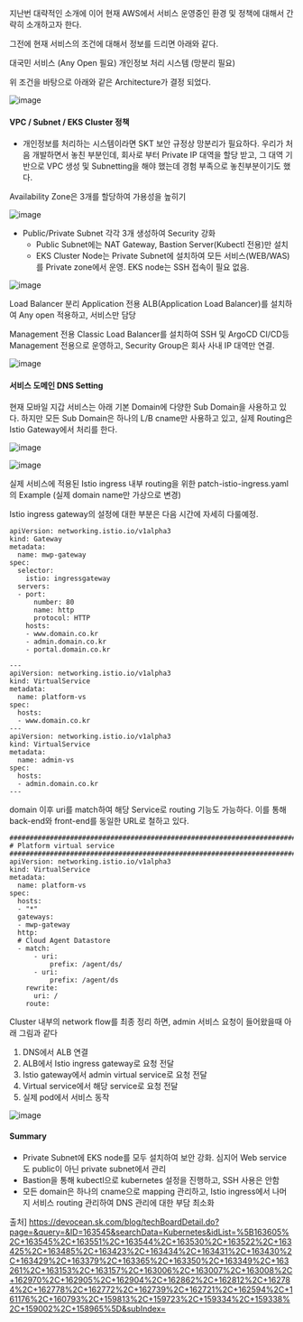 지난번 대략적인 소개에 이어 현재 AWS에서 서비스 운영중인 환경 및 정책에 대해서 간략히 소개하고자 한다.

그전에 현재 서비스의 조건에 대해서 정보를 드리면 아래와 같다.

대국민 서비스 (Any Open 필요)
개인정보 처리 시스템 (망분리 필요)
 

위 조건을 바탕으로 아래와 같은 Architecture가 결정 되었다.



![image](https://user-images.githubusercontent.com/62640332/156129719-8a9bc405-1942-4af2-a142-8fa14a4a7254.png)

#### VPC / Subnet / EKS Cluster 정책

- 개인정보를 처리하는 시스템이라면 SKT 보안 규정상 망분리가 필요하다. 우리가 처음 개발하면서 놓친 부분인데, 회사로 부터 Private IP 대역을 할당 받고, 그 대역 기반으로 VPC 생성 및 Subnetting을 해야 했는데 경험 부족으로 놓친부분이기도 했다.

Availability Zone은 3개를 할당하여 가용성을 높히기


![image](https://user-images.githubusercontent.com/62640332/156129905-482a19c5-4e11-487c-b175-3ab80a63368f.png)


- Public/Private Subnet 각각 3개 생성하여 Security 강화
  - Public Subnet에는 NAT Gateway, Bastion Server(Kubectl 전용)만 설치
  - EKS Cluster Node는 Private Subnet에 설치하여 모든 서비스(WEB/WAS)를 Private zone에서 운영. EKS node는 SSH 접속이 필요 없음.


![image](https://user-images.githubusercontent.com/62640332/156129986-5aef2260-077f-4267-a215-21fe3fbc1bc2.png)


Load Balancer 분리
Application 전용 ALB(Application Load Balancer)를 설치하여 Any open 적용하고, 서비스만 담당

Management  전용 Classic Load Balancer를 설치하여 SSH 및 ArgoCD CI/CD등 Management 전용으로 운영하고, Security Group은 회사 사내 IP 대역만 연결.


![image](https://user-images.githubusercontent.com/62640332/156130018-78ac1f23-50ea-40fb-bedc-e5ddfd900380.png)


#### 서비스 도메인 DNS Setting
현재 모바일 지갑 서비스는 아래 기본 Domain에 다양한 Sub Domain을 사용하고 있다.  하지만 모든 Sub Domain은 하나의 L/B cname만 사용하고 있고, 실제 Routing은 Istio Gateway에서 처리를 한다.

![image](https://user-images.githubusercontent.com/62640332/156130145-bb2be175-e906-4bc4-b095-5d6ba5e02055.png)

![image](https://user-images.githubusercontent.com/62640332/156130164-81cce28d-125f-452b-aeb1-e96945394878.png)

실제 서비스에 적용된 Istio ingress 내부 routing을 위한 patch-istio-ingress.yaml의 Example (실제 domain name만 가상으로 변경)

Istio ingress gateway의 설정에 대한 부분은 다음 시간에 자세히 다룰예정.

```
apiVersion: networking.istio.io/v1alpha3
kind: Gateway
metadata:
  name: mwp-gateway
spec:
  selector:
    istio: ingressgateway
  servers:
  - port:
      number: 80
      name: http
      protocol: HTTP
    hosts:
    - www.domain.co.kr
    - admin.domain.co.kr
    - portal.domain.co.kr

---
apiVersion: networking.istio.io/v1alpha3
kind: VirtualService
metadata:
  name: platform-vs
spec:
  hosts:
  - www.domain.co.kr
---
apiVersion: networking.istio.io/v1alpha3
kind: VirtualService
metadata:
  name: admin-vs
spec:
  hosts:
  - admin.domain.co.kr
---
```
domain 이후 uri를 match하여 해당 Service로 routing 기능도 가능하다. 이를 통해 back-end와 front-end를 동일한 URL로 철하고 있다.

```
##################################################################################################
# Platform virtual service
##################################################################################################
apiVersion: networking.istio.io/v1alpha3
kind: VirtualService
metadata:
  name: platform-vs
spec:
  hosts:
  - "*"
  gateways:
  - mwp-gateway
  http:
  # Cloud Agent Datastore
  - match:
      - uri:
          prefix: /agent/ds/
      - uri:
          prefix: /agent/ds
    rewrite:
      uri: /
    route:
```
Cluster 내부의 network flow를 최종 정리 하면, admin 서비스 요청이 들어왔을때 아래 그림과 같다

1. DNS에서 ALB 연결
2. ALB에서 Istio ingress gateway로 요청 전달
3. Istio gateway에서 admin virtual service로 요청 전달
4. Virtual service에서 해당 service로 요청 전달
5. 실제 pod에서 서비스 동작


![image](https://user-images.githubusercontent.com/62640332/156130294-6afed5ec-782b-4d6d-96b4-b4baf969c4ae.png)


#### Summary

- Private Subnet에 EKS node를 모두 설치하여 보안 강화. 심지어 Web service도 public이 아닌 private subnet에서 관리
- Bastion을 통해 kubectl으로 kubernetes 설정을 진행하고, SSH 사용은 안함
- 모든 domain은 하나의 cname으로 mapping 관리하고, Istio ingress에서 나머지 서비스 routing 관리하여 DNS 관리에 대한 부담 최소화






출처] https://devocean.sk.com/blog/techBoardDetail.do?page=&query=&ID=163545&searchData=Kubernetes&idList=%5B163605%2C+163545%2C+163551%2C+163544%2C+163530%2C+163522%2C+163425%2C+163485%2C+163423%2C+163434%2C+163431%2C+163430%2C+163429%2C+163379%2C+163365%2C+163350%2C+163349%2C+163261%2C+163153%2C+163157%2C+163006%2C+163007%2C+163008%2C+162970%2C+162905%2C+162904%2C+162862%2C+162812%2C+162784%2C+162778%2C+162772%2C+162739%2C+162721%2C+162594%2C+161176%2C+160793%2C+159813%2C+159723%2C+159334%2C+159338%2C+159002%2C+158965%5D&subIndex=